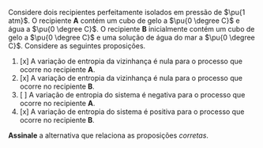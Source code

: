 Considere dois recipientes perfeitamente isolados em pressão de $\pu{1 atm}$. O recipiente **A** contém um cubo de gelo a $\pu{0 \degree C}$ e água a $\pu{0 \degree C}$. O recipiente **B** inicialmente contém um cubo de gelo a $\pu{0 \degree C}$ e uma solução de água do mar a $\pu{0 \degree C}$. Considere as seguintes proposições.

1. [x] A variação de entropia da vizinhança é nula para o processo que ocorre no recipiente **A**.
2. [x] A variação de entropia da vizinhança é nula para o processo que ocorre no recipiente **B**.
3. [ ] A variação de entropia do sistema é negativa para o processo que ocorre no recipiente **A**.
4. [x] A variação de entropia do sistema é positiva para o processo que ocorre no recipiente **B**.

**Assinale** a alternativa que relaciona as proposições *corretas*.
